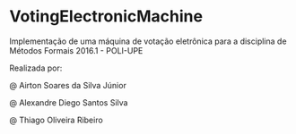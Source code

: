 # VotingElectronicMachine

Implementação de uma máquina de votação eletrônica para a disciplina de Métodos Formais 2016.1 - POLI-UPE

Realizada por:

@ Airton Soares da Silva Júnior

@ Alexandre Diego Santos Silva

@ Thiago Oliveira Ribeiro

